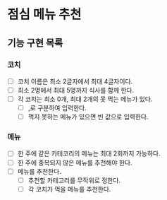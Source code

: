 # 점심 메뉴 추천

## 기능 구현 목록

### 코치

- [ ] 코치 이름은 최소 2글자에서 최대 4글자이다.
- [ ] 최소 2명에서 최대 5명까지 식사를 함께 한다.
- [ ] 각 코치는 최소 0개, 최대 2개의 못 먹는 메뉴가 있다.
    - [ ] ,로 구분하여 입력한다.
    - [ ] 먹지 못하는 메뉴가 있으면 빈 값으로 입력한다.

### 메뉴

- [ ] 한 주에 같은 카테코리의 메뉴는 최대 2회까지 가능하다.
- [ ] 한 주에 중복되지 않은 메뉴를 추천해야 한다.
- [ ] 메뉴를 추천한다.
    - [ ] 추천할 카테고리를 무작위로 정한다.
    - [ ] 각 코치가 먹을 메뉴를 추천한다.

